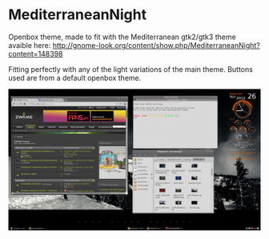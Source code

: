 # MediterraneanNight

Openbox theme, made to fit with the Mediterranean gtk2/gtk3 theme avaible here:
http://gnome-look.org/content/show.php/MediterraneanNight?content=148398

Fitting perfectly with any of the light variations of the main theme.
Buttons used are from a default openbox theme.


![screen](./screen.png)
